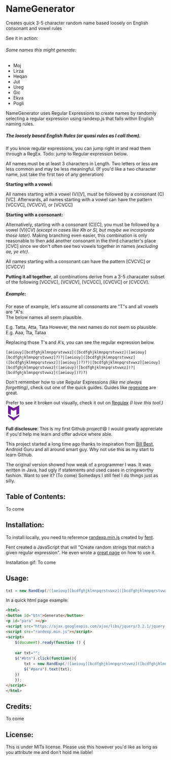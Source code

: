 # NameGenerator
Creates quick 3-5 character random name based loosely on English consonant and vowel rules

See it in action: 

###### Some names this might generate:

- Moj 
- Lirza 
- Heqan 
- Jut 
- Ureg
- Gic
- Ekva
- Pogli

NameGenerator uses Regular Expressions to create names by randomly selecting a regular expression using randexp.js that falls within English naming rules.

##### The loosely based English Rules *(or quasi rules as I call them)*.
If you know regular expressions, you can jump right in and read them through a RegEx. Todo: jump to Regular expression below.

All names must be at least 3 characters in Length.  Two letters or less are less common and may be less meaningful.  (If you'd like a two character name, just take the first two of any generation)

**Starting with a vowel:**

All names starting with a vowel (V)[V], must be followed by a consonant (C)[VC].
Afterwards, all names starting with a vowel can have the pattern [VCCVC], [VCVCV], or [VCVCC]

**Starting with a consonant:**

Alternatively, starting with a consonant (C)[C], you must be followed by a vowel (V)[CV] *(except in cases like Kh or Sl, but maybe we incorporate those later)*.  Making branching even easier, this combination is only reasonable to then add another consonant in the third character's place [CVC] since we don't often see two vowels together in names *(excluding ae, ye etc)*.

All names starting with a consonant can have the pattern [CVCVC] or [CVCCV]

**Putting it all together**, all combinations derive from a 3-5 characater subset of the following [VCCVC], [VCVCV], [VCVCC], [CVCVC] or [CVCCV].

##### Example: 
For ease of example, let's assume all consonants are "T"s and all vowels are "A"s.  
The below names all seem plausible.

E.g. Tatta, Atta, Tata
However, the next names do not seem so plausible.
E.g. Aaa, Tta, Tataa

Replacing those T's and A's, you can see the regular expression below.

```regex
[aeiouy][bcdfghjklmnpqrstvwxz]([bcdfghjklmnpqrstvwxz]([aeiouy][bcdfghjklmnpqrstvwxz]?)?|[aeiouy]([bcdfghjklmnpqrstvwxz]([bcdfghjklmnpqrstvwxz]|[aeiouy])?)?)|[bcdfghjklmnpqrstvwxz][aeiouy][bcdfghjklmnpqrstvwxz]([aeiouy]([bcdfghjklmnpqrstvwxz])?|[bcdfghjklmnpqrstvwxz]([aeiouy])?)?)
```

Don't remember how to use Regular Expressions *(like me always forgetting)*, check out one of the quick guides.  Guides like [regexone](https://regexone.com/) are great.


Prefer to see it broken out visually, check it out on [Regulex](https://jex.im/regulex/?#!embed=false&flags=&re=(%5Baeiouy%5D%5Bbcdfghjklmnpqrstvwxz%5D(%5Bbcdfghjklmnpqrstvwxz%5D(%5Baeiouy%5D%5Bbcdfghjklmnpqrstvwxz%5D%3F)%3F%7C%5Baeiouy%5D(%5Bbcdfghjklmnpqrstvwxz%5D(%5Bbcdfghjklmnpqrstvwxz%5D%7C%5Baeiouy%5D)%3F)%3F)%7C%5Bbcdfghjklmnpqrstvwxz%5D%5Baeiouy%5D%5Bbcdfghjklmnpqrstvwxz%5D(%5Baeiouy%5D(%5Bbcdfghjklmnpqrstvwxz%5D)%3F%7C%5Bbcdfghjklmnpqrstvwxz%5D(%5Baeiouy%5D)%3F)%3F)) *(I love this tool.)*
![alt text](https://github.com/adam-p/markdown-here/raw/master/src/common/images/icon48.png "Image of the RegEx from Regulex.com")




**Full disclosure**: This is my first Github project!:smile:  I would greatly appreciate if you'd help me learn and offer advice where able.

This project started a long time ago thanks to inspiration from [Bill Best](https://github.com/wmbest2), Android Guru and all around smart guy.  Why not use this as my start to learn Github.

The original version showed how weak of a programmer I was.  It was written in Java, had ugly if statements and used cases in cringeworthy fashion.  Want to see it?  (To come) Somedays I still feel I do things just as silly. 

## Table of Contents: 
To come

## Installation: 
To install locally, you need to reference [randexp.min.js](https://github.com/fent/randexp.js) created by [fent](https://github.com/fent). 

Fent created a JavaScript that will "Create random strings that match a given regular expression".  He even wrote a [great page](https://fent.github.io/randexp.js/) on how to use it. 

Installation gif:
To come

## Usage: 
``` javascript
txt = new RandExp(/([aeiouy][bcdfghjklmnpqrstvwxz]([bcdfghjklmnpqrstvwxz]([aeiouy][bcdfghjklmnpqrstvwxz]?)?|[aeiouy]([bcdfghjklmnpqrstvwxz]([bcdfghjklmnpqrstvwxz]|[aeiouy])?)?)|[bcdfghjklmnpqrstvwxz][aeiouy][bcdfghjklmnpqrstvwxz]([aeiouy]([bcdfghjklmnpqrstvwxz])?|[bcdfghjklmnpqrstvwxz]([aeiouy])?)?)/).gen();
```


In a quick html page example: 
```html
<html>
<button id="btn">Generate</button>
<p id="para" ></p>
<script src="https://ajax.googleapis.com/ajax/libs/jquery/3.2.1/jquery.min.js"></script>
<script src="randexp.min.js"></script>
<script>
	$(document).ready(function () {
	
	var txt="";
	$("#btn").click(function(){
		txt = new RandExp(/([aeiouy][bcdfghjklmnpqrstvwxz]([bcdfghjklmnpqrstvwxz]([aeiouy][bcdfghjklmnpqrstvwxz]?)?|[aeiouy]([bcdfghjklmnpqrstvwxz]([bcdfghjklmnpqrstvwxz]|[aeiouy])?)?)|[bcdfghjklmnpqrstvwxz][aeiouy][bcdfghjklmnpqrstvwxz]([aeiouy]([bcdfghjklmnpqrstvwxz])?|[bcdfghjklmnpqrstvwxz]([aeiouy])?)?)/).gen();
		$("#para").text(txt);
	})
	});
</script>
</html>
```

## Credits: 
To come

## License: 
This is under MITs license.  Please use this however you'd like as long as you attribute me and don't hold me liable!
